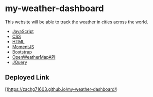# my-weather-dashboard

This website will be able to track the weather in cities across the world.



* [JavaScript]()
* [CSS]()
* [HTML]()
* [MomentJS]()
* [Bootstrap]()
* [OpenWeatherMapAPI]()
* [JQuery]()
## Deployed Link

[(https://zachg71603.github.io/my-weather-dashboard/)
